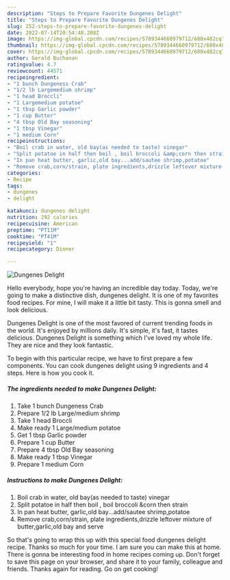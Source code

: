 ```yaml
---
description: "Steps to Prepare Favorite Dungenes Delight"
title: "Steps to Prepare Favorite Dungenes Delight"
slug: 252-steps-to-prepare-favorite-dungenes-delight
date: 2022-07-14T20:54:48.208Z
image: https://img-global.cpcdn.com/recipes/5789344660979712/680x482cq70/dungenes-delight-recipe-main-photo.jpg
thumbnail: https://img-global.cpcdn.com/recipes/5789344660979712/680x482cq70/dungenes-delight-recipe-main-photo.jpg
cover: https://img-global.cpcdn.com/recipes/5789344660979712/680x482cq70/dungenes-delight-recipe-main-photo.jpg
author: Gerald Buchanan
ratingvalue: 4.7
reviewcount: 44571
recipeingredient:
- "1 bunch Dungeness Crab"
- "1/2 lb Largemedium shrimp"
- "1 head Broccli"
- "1 Largemedium potatoe"
- "1 tbsp Garlic powder"
- "1 cup Butter"
- "4 tbsp Old Bay seasoning"
- "1 tbsp Vinegar"
- "1 medium Corn"
recipeinstructions:
- "Boil crab in water, old bay(as needed to taste) vinegar"
- "Split potatoe in half then boil , boil broccoli &amp;corn then strain"
- "In pan heat butter, garlic,old bay...add/sautee shrimp,potatoe"
- "Remove crab,corn/strain, plate ingredients,drizzle leftover mixture of butter,garlic,old bay and serve"
categories:
- Recipe
tags:
- dungenes
- delight

katakunci: dungenes delight 
nutrition: 292 calories
recipecuisine: American
preptime: "PT11M"
cooktime: "PT41M"
recipeyield: "1"
recipecategory: Dinner

---
```



![Dungenes Delight](https://img-global.cpcdn.com/recipes/5789344660979712/680x482cq70/dungenes-delight-recipe-main-photo.jpg)

Hello everybody, hope you're having an incredible day today. Today, we're going to make a distinctive dish, dungenes delight. It is one of my favorites food recipes. For mine, I will make it a little bit tasty. This is gonna smell and look delicious.

Dungenes Delight is one of the most favored of current trending foods in the world. It's enjoyed by millions daily. It's simple, it's fast, it tastes delicious. Dungenes Delight is something which I've loved my whole life. They are nice and they look fantastic.




To begin with this particular recipe, we have to first prepare a few components. You can cook dungenes delight using 9 ingredients and 4 steps. Here is how you cook it.

<!--inarticleads1-->

##### The ingredients needed to make Dungenes Delight:

1. Take 1 bunch Dungeness Crab
1. Prepare 1/2 lb Large/medium shrimp
1. Take 1 head Broccli
1. Make ready 1 Large/medium potatoe
1. Get 1 tbsp Garlic powder
1. Prepare 1 cup Butter
1. Prepare 4 tbsp Old Bay seasoning
1. Make ready 1 tbsp Vinegar
1. Prepare 1 medium Corn




<!--inarticleads2-->

##### Instructions to make Dungenes Delight:

1. Boil crab in water, old bay(as needed to taste) vinegar
1. Split potatoe in half then boil , boil broccoli &amp;corn then strain
1. In pan heat butter, garlic,old bay...add/sautee shrimp,potatoe
1. Remove crab,corn/strain, plate ingredients,drizzle leftover mixture of butter,garlic,old bay and serve




So that's going to wrap this up with this special food dungenes delight recipe. Thanks so much for your time. I am sure you can make this at home. There is gonna be interesting food in home recipes coming up. Don't forget to save this page on your browser, and share it to your family, colleague and friends. Thanks again for reading. Go on get cooking!
